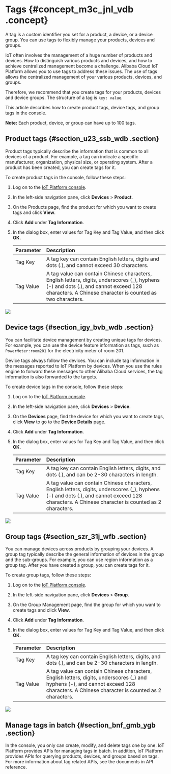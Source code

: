 # Tags {#concept_m3c_jnl_vdb .concept}

A tag is a custom identifier you set for a product, a device, or a device group. You can use tags to flexibly manage your products, devices and groups.

IoT often involves the management of a huge number of products and devices. How to distinguish various products and devices, and how to achieve centralized management become a challenge. Alibaba Cloud IoT Platform allows you to use tags to address these issues. The use of tags allows the centralized management of your various products, devices, and groups.

Therefore, we recommend that you create tags for your products, devices and device groups. The structure of a tag is `key: value`.

This article describes how to create product tags, device tags, and group tags in the console.

**Note:** Each product, device, or group can have up to 100 tags.

## Product tags {#section_u23_ssb_wdb .section}

Product tags typically describe the information that is common to all devices of a product. For example, a tag can indicate a specific manufacturer, organization, physical size, or operating system. After a product has been created, you can create tags for it.

To create product tags in the console, follow these steps:

1.  Log on to the [IoT Platform console](https://partners-intl.console.aliyun.com/#/iot).
2.  In the left-side navigation pane, click **Devices** \> **Product**.
3.  On the Products page, find the product for which you want to create tags and click **View**.
4.  Click **Add** under **Tag Information**.
5.  In the dialog box, enter values for Tag Key and Tag Value, and then click **OK**.

    |Parameter|Description|
    |:--------|:----------|
    |Tag Key|A tag key can contain English letters, digits and dots \(.\), and cannot exceed 30 characters.|
    |Tag Value|A tag value can contain Chinese characters, English letters, digits, underscores \(\_\), hyphens \(-\) and dots \(.\), and cannot exceed 128 characters. A Chinese character is counted as two characters.|


![](http://static-aliyun-doc.oss-cn-hangzhou.aliyuncs.com/assets/img/12823/15550353742847_en-US.png)

## Device tags {#section_igy_bvb_wdb .section}

You can facilitate device management by creating unique tags for devices. For example, you can use the device feature information as tags, such as `PowerMeter:room201` for the electricity meter of room 201.

Device tags always follow the devices. You can include tag information in the messages reported to IoT Platform by devices. When you use the rules engine to forward these messages to other Alibaba Cloud services, the tag information is also forwarded to the targets.

To create device tags in the console, follow these steps:

1.  Log on to the [IoT Platform console](https://partners-intl.console.aliyun.com/#/iot).
2.  In the left-side navigation pane, click **Devices** \> **Device**.
3.  On the **Devices** page, find the device for which you want to create tags, click **View** to go to the **Device Details** page.
4.  Click **Add** under **Tag Information**.
5.  In the dialog box, enter values for Tag Key and Tag Value, and then click **OK**.

    |Parameter|Description|
    |:--------|:----------|
    |Tag Key|A tag key can contain English letters, digits, and dots \(.\), and can be 2-30 characters in length.|
    |Tag Value|A tag value can contain Chinese characters, English letters, digits, underscores \(\_\), hyphens \(-\) and dots \(.\), and cannot exceed 128 characters. A Chinese character is counted as 2 characters.|


![](http://static-aliyun-doc.oss-cn-hangzhou.aliyuncs.com/assets/img/12823/15550353742849_en-US.png)

## Group tags {#section_szr_31j_wfb .section}

You can manage devices across products by grouping your devices. A group tag typically describe the general information of devices in the group and the sub-groups. For example, you can use region information as a group tag. After you have created a group, you can create tags for it.

To create group tags, follow these steps:

1.  Log on to the [IoT Platform console](https://partners-intl.console.aliyun.com/#/iot).
2.  In the left-side navigation pane, click **Devices** \> **Group**.
3.  On the Group Management page, find the group for which you want to create tags and click **View**.
4.  Click **Add** under **Tag Information**.
5.  In the dialog box, enter values for Tag Key and Tag Value, and then click **OK**.

    |Parameter|Description|
    |:--------|:----------|
    |Tag Key|A tag key can contain English letters, digits, and dots \(.\), and can be 2-30 characters in length.|
    |Tag Value|A tag value can contain Chinese characters, English letters, digits, underscores \(\_\) and hyphens \(-\), and cannot exceed 128 characters. A Chinese character is counted as 2 characters.|


![](http://static-aliyun-doc.oss-cn-hangzhou.aliyuncs.com/assets/img/12823/155503537432634_en-US.png)

## Manage tags in batch {#section_bnf_gmb_ygb .section}

In the console, you only can create, modify, and delete tags one by one. IoT Platform provides APIs for managing tags in batch. In addition, IoT Platform provides APIs for querying products, devices, and groups based on tags. For more information about tag related APIs, see the documents in API reference.

